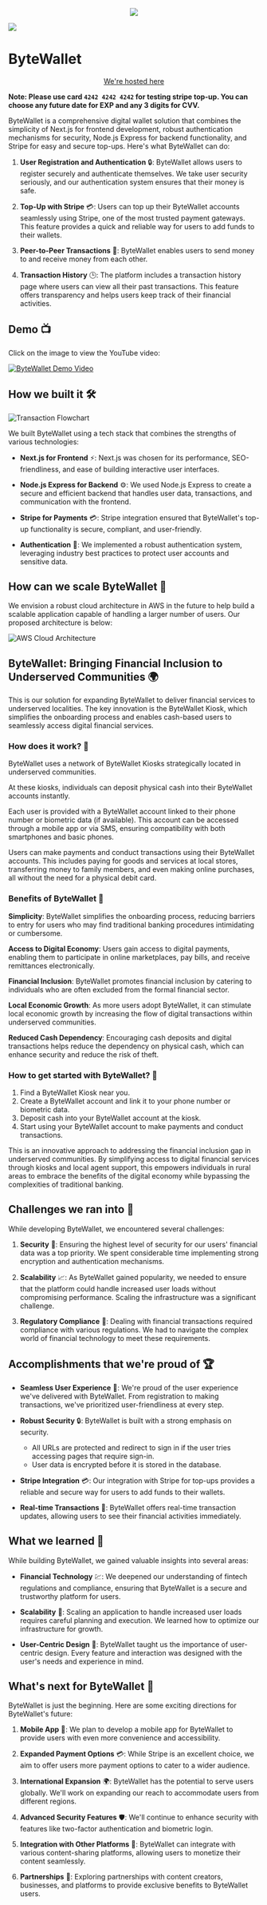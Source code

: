 <p align="center">
  <picture>
    <source media="(prefers-color-scheme: dark)" srcset="https://readme-typing-svg.demolab.com/?font=IBM+Plex+Sans&weight=700&size=500&pause=1000&color=000000&center=true&multiline=true&repeat=true&width=700&height=800&lines= ByteWallet &color=635dff" />
    <img src="https://readme-typing-svg.demolab.com/?font=IBM+Plex+Sans&weight=700&size=500&pause=1000&color=000000&center=true&multiline=true&repeat=true&width=7005&height=800&lines= ByteWallet &color=635dff" />
  </picture>
</p>

<img src="/images/homepage.png">

# ByteWallet <BiSolidCookie>

<p align="center"><a href="https://digital-wallet-frontend-six.vercel.app">We're hosted here</a></p>

**Note: Please use card `4242 4242 4242` for testing stripe top-up. You can choose any future date for EXP and any 3 digits for CVV.**

ByteWallet is a comprehensive digital wallet solution that combines the simplicity of Next.js for frontend development, robust authentication mechanisms for security, Node.js Express for backend functionality, and Stripe for easy and secure top-ups. Here's what ByteWallet can do:

1. **User Registration and Authentication** 🔒: ByteWallet allows users to register securely and authenticate themselves. We take user security seriously, and our authentication system ensures that their money is safe.

2. **Top-Up with Stripe** 💳: Users can top up their ByteWallet accounts seamlessly using Stripe, one of the most trusted payment gateways. This feature provides a quick and reliable way for users to add funds to their wallets.

3. **Peer-to-Peer Transactions** 💸: ByteWallet enables users to send money to and receive money from each other.

4. **Transaction History** 🕒: The platform includes a transaction history page where users can view all their past transactions. This feature offers transparency and helps users keep track of their financial activities.

## Demo 📺

Click on the image to view the YouTube video:

[![ByteWallet Demo Video](/images/homepage.png)](https://youtu.be/dSsw4EdOUb0?si=XLmTA-_CAnPNDhiN)

## How we built it 🛠️

![Transaction Flowchart](/images/transaction_flowchart.jpg)

We built ByteWallet using a tech stack that combines the strengths of various technologies:

- **Next.js for Frontend** ⚡: Next.js was chosen for its performance, SEO-friendliness, and ease of building interactive user interfaces.

- **Node.js Express for Backend** ⚙️: We used Node.js Express to create a secure and efficient backend that handles user data, transactions, and communication with the frontend.

- **Stripe for Payments** 💳: Stripe integration ensured that ByteWallet's top-up functionality is secure, compliant, and user-friendly.

- **Authentication** 🔐: We implemented a robust authentication system, leveraging industry best practices to protect user accounts and sensitive data.

## How can we scale ByteWallet 🚀

We envision a robust cloud architecture in AWS in the future to help build a scalable application capable of handling a larger number of users. Our proposed architecture is below:

![AWS Cloud Architecture](https://github.com/s4nat/digitalWallet/assets/99006087/410bf9bf-4923-45f7-91f9-189a61a576eb)

## ByteWallet: Bringing Financial Inclusion to Underserved Communities 🌍

This is our solution for expanding ByteWallet to deliver financial services to underserved localities. The key innovation is the ByteWallet Kiosk, which simplifies the onboarding process and enables cash-based users to seamlessly access digital financial services.

### How does it work? 🏧

ByteWallet uses a network of ByteWallet Kiosks strategically located in underserved communities.

At these kiosks, individuals can deposit physical cash into their ByteWallet accounts instantly.

Each user is provided with a ByteWallet account linked to their phone number or biometric data (if available). This account can be accessed through a mobile app or via SMS, ensuring compatibility with both smartphones and basic phones.

Users can make payments and conduct transactions using their ByteWallet accounts. This includes paying for goods and services at local stores, transferring money to family members, and even making online purchases, all without the need for a physical debit card.

### Benefits of ByteWallet 🌟

**Simplicity**: ByteWallet simplifies the onboarding process, reducing barriers to entry for users who may find traditional banking procedures intimidating or cumbersome.

**Access to Digital Economy**: Users gain access to digital payments, enabling them to participate in online marketplaces, pay bills, and receive remittances electronically.

**Financial Inclusion**: ByteWallet promotes financial inclusion by catering to individuals who are often excluded from the formal financial sector.

**Local Economic Growth**: As more users adopt ByteWallet, it can stimulate local economic growth by increasing the flow of digital transactions within underserved communities.

**Reduced Cash Dependency**: Encouraging cash deposits and digital transactions helps reduce the dependency on physical cash, which can enhance security and reduce the risk of theft.

### How to get started with ByteWallet? 🚀

1. Find a ByteWallet Kiosk near you.
2. Create a ByteWallet account and link it to your phone number or biometric data.
3. Deposit cash into your ByteWallet account at the kiosk.
4. Start using your ByteWallet account to make payments and conduct transactions.

This is an innovative approach to addressing the financial inclusion gap in underserved communities. By simplifying access to digital financial services through kiosks and local agent support, this empowers individuals in rural areas to embrace the benefits of the digital economy while bypassing the complexities of traditional banking.

## Challenges we ran into 🧩

While developing ByteWallet, we encountered several challenges:

1. **Security** 🔐: Ensuring the highest level of security for our users' financial data was a top priority. We spent considerable time implementing strong encryption and authentication mechanisms.

2. **Scalability** 📈: As ByteWallet gained popularity, we needed to ensure that the platform could handle increased user loads without compromising performance. Scaling the infrastructure was a significant challenge.

3. **Regulatory Compliance** 📜: Dealing with financial transactions required compliance with various regulations. We had to navigate the complex world of financial technology to meet these requirements.

## Accomplishments that we're proud of 🏆

- **Seamless User Experience** 🌟: We're proud of the user experience we've delivered with ByteWallet. From registration to making transactions, we've prioritized user-friendliness at every step.

- **Robust Security** 🔒: ByteWallet is built with a strong emphasis on security.
    - All URLs are protected and redirect to sign in if the user tries accessing pages that require sign-in.
    - User data is encrypted before it is stored in the database.

- **Stripe Integration** 💳: Our integration with Stripe for top-ups provides a reliable and secure way for users to add funds to their wallets.

- **Real-time Transactions** 🔄: ByteWallet offers real-time transaction updates, allowing users to see their financial activities immediately.

## What we learned 🧠

While building ByteWallet, we gained valuable insights into several areas:

- **Financial Technology** 💹: We deepened our understanding of fintech regulations and compliance, ensuring that ByteWallet is a secure and trustworthy platform for users.

- **Scalability** 🚀: Scaling an application to handle increased user loads requires careful planning and execution. We learned how to optimize our infrastructure for growth.

- **User-Centric Design** 🎨: ByteWallet taught us the importance of user-centric design. Every feature and interaction was designed with the user's needs and experience in mind.

## What's next for ByteWallet 🚀

ByteWallet is just the beginning. Here are some exciting directions for ByteWallet's future:

1. **Mobile App** 📱: We plan to develop a mobile app for ByteWallet to provide users with even more convenience and accessibility.

2. **Expanded Payment Options** 💳: While Stripe is an excellent choice, we aim to offer users more payment options to cater to a wider audience.

3. **International Expansion** 🌍: ByteWallet has the potential to serve users globally. We'll work on expanding our reach to accommodate users from different regions.

4. **Advanced Security Features** 🛡️: We'll continue to enhance security with features like two-factor authentication and biometric login.

5. **Integration with Other Platforms** 🤝: ByteWallet can integrate with various content-sharing platforms, allowing users to monetize their content seamlessly.

6. **Partnerships** 🤝: Exploring partnerships with content creators, businesses, and platforms to provide exclusive benefits to ByteWallet users.
